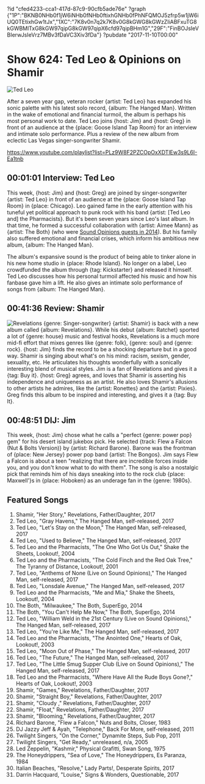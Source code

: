 ?id "cfed4233-cca1-417d-87c9-90cfb5ade76e"
?graph {"1P":"BKNB0NHb0f1jW6iNHb0fNHb0ftixhGNHb0fPhNFQMOJ5zfrp5w1jW6iUQ0TEtixhGw1tJx","1XC":"7K8v0n7q2k7K8v0G8kGWG8kGWzZIiABFxuTG8kGWBMlTxG8kGW97qipG8kGW97qipX6cfd97qipBHm1G","29F":"FinBOJsIeVBIerwJsIeVrz7MBv3fDaVC3Xiv3fDa"}
?pubdate "2017-11-10T00:00"

# Show 624: Ted Leo & Opinions on Shamir

![Ted Leo](https://static.soundopinions.org/images/2017/tedleo_web.jpg)

After a seven year gap, veteran rocker {artist: Ted Leo} has expanded his sonic palette with his latest solo record, {album: The Hanged Man}. Written in the wake of emotional and financial turmoil, the album is perhaps his most personal work to date. Ted Leo joins {host: Jim} and {host: Greg} in front of an audience at the {place: Goose Island Tap Room} for an interview and intimate solo performance. Plus a review of the new album from eclectic Las Vegas singer-songwriter Shamir.

https://www.youtube.com/playlist?list=PLz9W8F2PZCOpOxXDTlEw3s9L6I-Ea1tnb

## 00:01:01 Interview: Ted Leo
This week, {host: Jim} and {host: Greg} are joined by singer-songwriter {artist: Ted Leo} in front of an audience at the {place: Goose Island Tap Room} in {place: Chicago}. Leo gained fame in the early attention with his tuneful yet political approach to punk rock with his band {artist: [Ted Leo and] the Pharmacists}. But it's been seven years since Leo's last album. In that time, he formed a successful collaboration with {artist: Aimee Mann} as {artist: The Both} (who were [Sound Opinions guests in 2014](/show/463/)). But his family also suffered emotional and financial crises, which inform his ambitious new album, {album: The Hanged Man}.

The album's expansive sound is the product of being able to tinker alone in his new home studio in {place: Rhode Island}. No longer on a label, Leo crowdfunded the album through {tag: Kickstarter} and released it himself. Ted Leo discusses how his personal turmoil affected his music and how his fanbase gave him a lift. He also gives an intimate solo performance of songs from {album: The Hanged Man}.


## 00:41:36 Review: Shamir
![Revelations](https://static.soundopinions.org/assets/624/1XC0.jpg)
{genre: Singer-songwriter} {artist: Shamir} is back with a new album called {album: Revelations}. While his debut {album: Ratchet} sported a lot of {genre: house} music and festival hooks, Revelations is a much more mid-fi effort that mixes genres like {genre: folk}, {genre: soul} and {genre: rock}. {host: Jim} finds the record to be a shocking departure but in a good way. Shamir is singing about what's on his mind: racism, sexism, gender, sexuality, etc. He articulates his thoughts wonderfully with a sonically interesting blend of musical styles. Jim is a fan of Revelations and gives it a {tag: Buy it}. {host: Greg} agrees, and loves that Shamir is asserting his independence and uniqueness as an artist. He also loves Shamir's allusions to other artists he admires, like the {artist: Ronettes} and the {artist: Pixies}. Greg finds this album to be inspired and interesting, and gives it a {tag: Buy It}.


## 00:48:51 DIJ: Jim 
   This week, {host: Jim} chose what he calls a "perfect {genre: power pop} gem" for his desert island jukebox pick. He selected {track: Flew a Falcon (Nut & Bolts Version)} by {artist: Richard Barone}. Barone was the frontman of {place: New Jersey} power pop band {artist: The Bongos}. Jim says Flew a Falcon is about a teen "realizing that there are incredible forces inside you, and you don't know what to do with them". The song is also a nostalgic pick that reminds him of his days sneaking into to the rock club {place: Maxwell'}s in {place: Hoboken} as an underage fan in the {genre: 1980s}.


## Featured Songs

1. Shamir, "Her Story," Revelations, Father/Daughter, 2017
1. Ted Leo, "Gray Havens," The Hanged Man, self-released, 2017
1. Ted Leo, "Let's Stay on the Moon," The Hanged Man, self-released, 2017
1. Ted Leo, "Used to Believe," The Hanged Man, self-released, 2017
1. Ted Leo and the Pharmacists, "The One Who Got Us Out," Shake the Sheets, Lookout!, 2004
1. Ted Leo and the Pharmacists, "The Cold Finch and the Red Oak Tree," The Tyranny of Distance, Lookout!, 2001
1. Ted Leo, "Anthems of None (Live on Sound Opinions)," The Hanged Man, self-released, 2017
1. Ted Leo, "Lonsdale Avenue," The Hanged Man, self-released, 2017
1. Ted Leo and the Pharmacists, "Me and Mia," Shake the Sheets, Lookout!, 2004
1. The Both, "Milwaukee," The Both, SuperEgo, 2014
1. The Both, "You Can't Help Me Now," The Both, SuperEgo, 2014
1. Ted Leo, "William Weld in the 21st Century (Live on Sound Opinions)," The Hanged Man, self-released, 2017
1. Ted Leo, "You're Like Me," The Hanged Man, self-released, 2017
1. Ted Leo and the Pharmacists, "The Anointed One," Hearts of Oak, Lookout!, 2003
1. Ted Leo, "Moon Out of Phase," The Hanged Man, self-released, 2017
1. Ted Leo, "The Future," The Hanged Man, self-released, 2017
1. Ted Leo, "The Little Smug Supper Club (Live on Sound Opinions)," The Hanged Man, self-released, 2017
1. Ted Leo and the Pharmacists, "Where Have All the Rude Boys Gone?," Hearts of Oak, Lookout!, 2003
1. Shamir, "Games," Revelations, Father/Daughter, 2017
1. Shamir, "Straight Boy," Revelations, Father/Daughter, 2017
1. Shamir, "Cloudy ," Revelations, Father/Daughter, 2017
1. Shamir, "Float," Revelations, Father/Daughter, 2017
1. Shamir, "Blooming," Revelations, Father/Daughter, 2017
1. Richard Barone, "Flew a Falcon," Nuts and Bolts, Closer, 1983
1. DJ Jazzy Jeff & Ayah, "Telephone," Back For More, self-released, 2011
1. Twilight Singers, "On the Corner," Dynamite Steps, Sub Pop, 2011
1. Twilight Singers, "Get Ready," unreleased, n/a, 2005
1. Led Zeppelin, "Kashmir," Physical Grafitti, Swan Song, 1975
1. The Honeydrippers, "Sea of Love," The Honeydrippers, Es Paranza, 1984
1. Italian Beaches, "Resolve," Lady Parts!, Desperate Spirits, 2017
1. Darrin Hacquard, "Louise," Signs & Wonders, Questionable, 2017